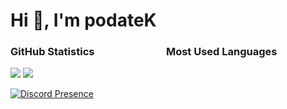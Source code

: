 <h1>Hi 👋, I'm podateK</h1>

<h3>GitHub Statistics       Most Used Languages</h3>
<a href="#"><img src="https://github-readme-stats.vercel.app/api?username=podateK&show_icons=true&count_private=true&include_all_commits=true&hide_title=true&hide_border=true&hide_rank=true&theme=chartreuse-dark&bg_color=00000000"/></a>
<a href="#"><img src="https://github-readme-stats.vercel.app/api/top-langs?username=podateK&hide_title=true&hide_border=true&layout=compact&theme=chartreuse-dark&bg_color=00000000"/></a>

[![Discord Presence](https://lanyard.cnrad.dev/api/924287289490821130)](https://discord.com/users/924287289490821130)
